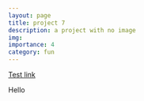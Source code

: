 ```yaml
---
layout: page
title: project 7
description: a project with no image
img:
importance: 4
category: fun
---
```


[Test link](https://maxime7770.github.io/projects/test.html)


<html>
  <head>
    <title>Hello</title>
  </head>
  <body>
    Hello
  </body>
</html>
